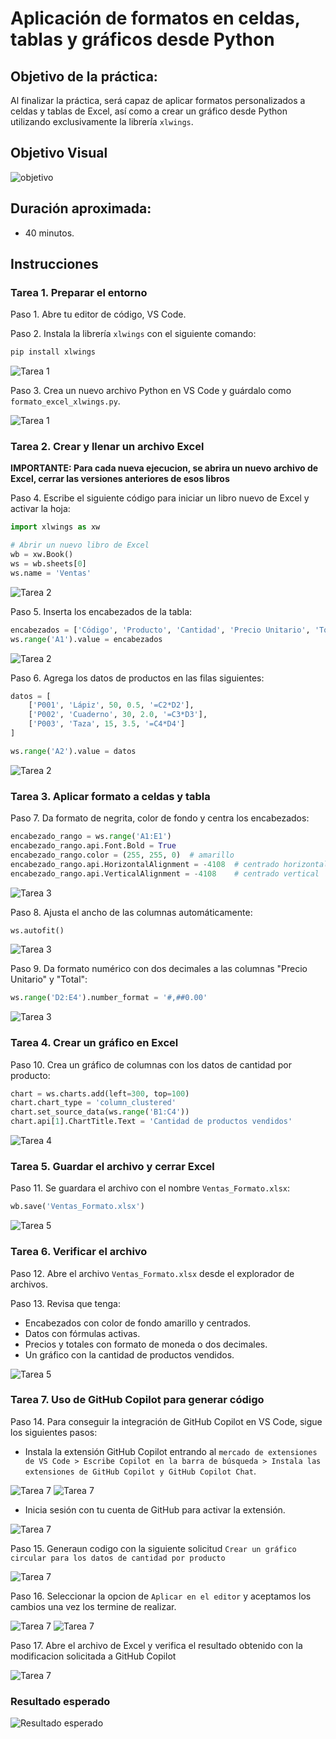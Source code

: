 # **Aplicación de formatos en celdas, tablas y gráficos desde Python**

## Objetivo de la práctica:

Al finalizar la práctica, será capaz de aplicar formatos personalizados a celdas y tablas de Excel, así como a crear un gráfico desde Python utilizando exclusivamente la librería `xlwings`.

## Objetivo Visual

![objetivo](../images/cap2_objetivo.png)

## Duración aproximada:
- 40 minutos.

## Instrucciones

### Tarea 1. **Preparar el entorno**

Paso 1. Abre tu editor de código, VS Code.

Paso 2. Instala la librería `xlwings` con el siguiente comando:

```bash
pip install xlwings
```

![Tarea 1](../images/cap2_1.png)

Paso 3. Crea un nuevo archivo Python en VS Code y guárdalo como `formato_excel_xlwings.py`.

![Tarea 1](../images/cap2_2.png)

### Tarea 2. **Crear y llenar un archivo Excel**

**IMPORTANTE: Para cada nueva ejecucion, se abrira un nuevo archivo de Excel, cerrar las versiones anteriores de esos libros**

Paso 4. Escribe el siguiente código para iniciar un libro nuevo de Excel y activar la hoja:

```python
import xlwings as xw

# Abrir un nuevo libro de Excel
wb = xw.Book()
ws = wb.sheets[0]
ws.name = 'Ventas'
```

![Tarea 2](../images/cap2_3.png)

Paso 5. Inserta los encabezados de la tabla:

```python
encabezados = ['Código', 'Producto', 'Cantidad', 'Precio Unitario', 'Total']
ws.range('A1').value = encabezados
```

![Tarea 2](../images/cap2_4.png)

Paso 6. Agrega los datos de productos en las filas siguientes:

```python
datos = [
    ['P001', 'Lápiz', 50, 0.5, '=C2*D2'],
    ['P002', 'Cuaderno', 30, 2.0, '=C3*D3'],
    ['P003', 'Taza', 15, 3.5, '=C4*D4']
]

ws.range('A2').value = datos
```

![Tarea 2](../images/cap2_5.png)

### Tarea 3. **Aplicar formato a celdas y tabla**

Paso 7. Da formato de negrita, color de fondo y centra los encabezados:

```python
encabezado_rango = ws.range('A1:E1')
encabezado_rango.api.Font.Bold = True
encabezado_rango.color = (255, 255, 0)  # amarillo
encabezado_rango.api.HorizontalAlignment = -4108  # centrado horizontal
encabezado_rango.api.VerticalAlignment = -4108    # centrado vertical
```

![Tarea 3](../images/cap2_6.png)

Paso 8. Ajusta el ancho de las columnas automáticamente:

```python
ws.autofit()
```

![Tarea 3](../images/cap2_7.png)

Paso 9. Da formato numérico con dos decimales a las columnas "Precio Unitario" y "Total":

```python
ws.range('D2:E4').number_format = '#,##0.00'
```

![Tarea 3](../images/cap2_8.png)

### Tarea 4. **Crear un gráfico en Excel**

Paso 10. Crea un gráfico de columnas con los datos de cantidad por producto:

```python
chart = ws.charts.add(left=300, top=100)
chart.chart_type = 'column_clustered'
chart.set_source_data(ws.range('B1:C4'))
chart.api[1].ChartTitle.Text = 'Cantidad de productos vendidos'
```

![Tarea 4](../images/cap2_9.png)

### Tarea 5. **Guardar el archivo y cerrar Excel**

Paso 11. Se guardara el archivo con el nombre `Ventas_Formato.xlsx`:

```python
wb.save('Ventas_Formato.xlsx')
```

![Tarea 5](../images/cap2_10.png)

### Tarea 6. **Verificar el archivo**

Paso 12. Abre el archivo `Ventas_Formato.xlsx` desde el explorador de archivos.

Paso 13. Revisa que tenga:
- Encabezados con color de fondo amarillo y centrados.
- Datos con fórmulas activas.
- Precios y totales con formato de moneda o dos decimales.
- Un gráfico con la cantidad de productos vendidos.

![Tarea 5](../images/cap2_11.png)

### Tarea 7. Uso de GitHub Copilot para generar código

Paso 14. Para conseguir la integración de GitHub Copilot en VS Code, sigue los siguientes pasos:

- Instala la extensión GitHub Copilot entrando al `mercado de extensiones de VS Code > Escribe Copilot en la barra de búsqueda > Instala las extensiones de GitHub Copilot y GitHub Copilot Chat`.

![Tarea 7](/images/cap2_12.png)
![Tarea 7](/images/cap2_13.png)

- Inicia sesión con tu cuenta de GitHub para activar la extensión.

![Tarea 7](/images/cap2_14.png)

Paso 15. Generaun codigo con la siguiente solicitud `Crear un gráfico circular para los datos de cantidad por producto`

![Tarea 7](/images/cap2_15.png)

Paso 16. Seleccionar la opcion de `Aplicar en el editor` y aceptamos los cambios una vez los termine de realizar.

![Tarea 7](/images/cap2_16.png)
![Tarea 7](/images/cap2_17.png)

Paso 17. Abre el archivo de Excel y verifica el resultado obtenido con la modificacion solicitada a GitHub Copilot

![Tarea 7](/images/cap2_18.png)

### Resultado esperado

![Resultado esperado](/images/cap2_19.png)
